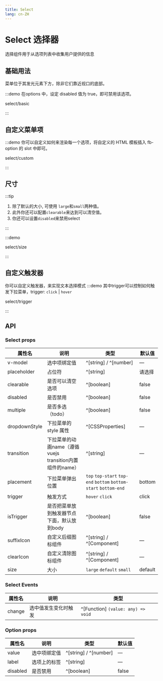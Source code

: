 ```yaml
---
title: Select
lang: cn-ZH
---
```


# Select 选择器

选择组件用于从选项列表中收集用户提供的信息

## 基础用法

菜单位于其发光元素下方，除非它们靠近视口的底部。

:::demo 在options 中，设定 disabled 值为 true，即可禁用该选项。

select/basic

:::

## 自定义菜单项

:::demo 你可以自定义如何来渲染每一个选项，将自定义的 HTML 模板插入 fb-option 的 slot 中即可。

select/custom

:::

## 尺寸

:::tip

1. 除了默认的大小, 可使用 `large`和`small`两种值。
2. 此外你还可以配置`clearable`来达到可以清空值。
3. 你还可以设置`disabled`来禁用select

:::

:::demo

select/size

:::

## 自定义触发器

你可以自定义触发器，来实现文本选择模式
:::demo 其中trigger可以控制如何触发下拉菜单，trigger: `click` | `hover`

select/trigger

:::

## API

### Select props

| 属性名        | 说明                                                     | 类型                                                             | 默认值  |
| ------------- | -------------------------------------------------------- | ---------------------------------------------------------------- | ------- |
| v-model       | 选中项绑定值                                             | ^[string] / ^[number]                                            | —       |
| placeholder   | 占位符                                                   | ^[string]                                                        | 请选择  |
| clearable     | 是否可以清空选项                                         | ^[boolean]                                                       | false   |
| disabled      | 是否禁用                                                 | ^[boolean]                                                       | false   |
| multiple      | 是否多选（todo）                                         | ^[boolean]                                                       | false   |
| dropdownStyle | 下拉菜单的 style 属性                                    | ^[CSSProperties]                                                 | —       |
| transition    | 下拉菜单的动画name（遵循vuejs transition内置组件的name） | ^[string]                                                        | —       |
| placement     | 下拉菜单弹出位置                                         | `top` `top-start` `top-end` `bottom` `bottom-start` `bottom-end` | bottom  |
| trigger       | 触发方式                                                 | `hover` `click`                                                  | click   |
| isTrigger     | 是否把菜单放到触发器节点下面，默认放到body               | ^[boolean]                                                       | false   |
| suffixIcon    | 自定义后缀图标组件                                       | ^[string] / ^[Component]                                         | —       |
| clearIcon     | 自定义清除图标组件                                       | ^[string] / ^[Component]                                         | —       |
| size          | 大小                                                     | `large` `default` `small`                                        | default |

### Select Events

| 属性名 | 说明                 | 类型                               |
| ------ | -------------------- | ---------------------------------- |
| change | 选中值发生变化时触发 | ^[Function] `(value: any) => void` |

### Option props

| 属性名   | 说明         | 类型                  | 默认值 |
| -------- | ------------ | --------------------- | ------ |
| value    | 选中项绑定值 | ^[string] / ^[number] | —      |
| label    | 选项上的标签 | ^[string]             | —      |
| disabled | 是否禁用     | ^[boolean]            | false  |
